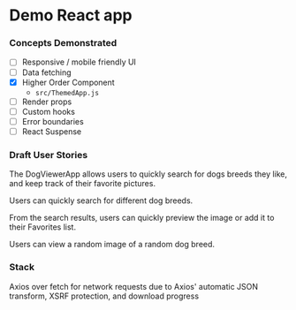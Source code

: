 # Demo React app

### Concepts Demonstrated

- [ ] Responsive / mobile friendly UI
- [ ] Data fetching
- [x] Higher Order Component
  - `src/ThemedApp.js`
- [ ] Render props
- [ ] Custom hooks
- [ ] Error boundaries
- [ ] React Suspense

### Draft User Stories

The DogViewerApp allows users to quickly search for dogs breeds they like, and keep track of their favorite pictures.

Users can quickly search for different dog breeds.

From the search results, users can quickly preview the image or add it to their Favorites list.

Users can view a random image of a random dog breed.

### Stack

Axios over fetch for network requests due to Axios' automatic JSON transform, XSRF protection, and download progress
